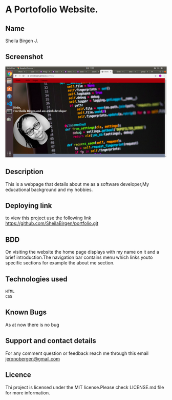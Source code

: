 # A Portofolio Website.

## Name
Sheila Birgen J.
## Screenshot

<img src="images/portfolio6.png"> 

## Description
This is a webpage that details about me as a software developer,My educational background and my hobbies.
## Deploying link
to view this project use the following link https://github.com/SheilaBirgen/portfolio.git
## BDD
On visiting the website the home page displays with my name on it and a brief introduction.The navigation bar contains menu which links youto specific sections for example the about me section.
## Technologies used
    HTML
    CSS

## Known Bugs
As at now there is no bug
## Support and contact details
For any comment question or feedback reach me through this email jeronobergen@gmail.com
## Licence
Thi project is licensed under the MIT license.Please check LICENSE.md file for more information.
